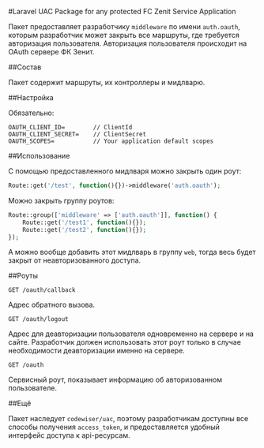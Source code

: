 #Laravel UAC Package for any protected FC Zenit Service Application

Пакет предоставляет разработчику `middleware` по имени `auth.oauth`, которым разработчик может закрыть все маршруты, где требуется авторизация пользователя.
Авторизация пользователя происходит на OAuth сервере ФК Зенит.

##Состав

Пакет содержит маршруты, их контроллеры и мидлварю.

##Настройка

Обязательно:

```dotenv
OAUTH_CLIENT_ID=        // ClientId
OAUTH_CLIENT_SECRET=    // ClientSecret
OAUTH_SCOPES=           // Your application default scopes
```

##Использование

С помощью предоставленного мидлваря можно закрыть один роут:

```php
Route::get('/test', function(){})->middleware('auth.oauth');
```

Можно закрыть группу роутов:
```php
Route::group(['middleware' => ['auth.oauth']], function() {
    Route::get('/test1', function(){});
    Route::get('/test2', function(){});
});
```

А можно вообще добавить этот мидлварь в группу `web`, тогда весь будет закрыт от неавторизованного доступа. 

##Роуты

`GET /oauth/callback`

Адрес обратного вызова.

`GET /oauth/logout`

Адрес для деавторизации пользователя одновременно на сервере и на сайте. 
Разработчик должен использовать этот роут только в случае необходимости деавторизации именно на сервере.

`GET /oauth`

Сервисный роут, показывает информацию об авторизованном пользователе.

##Ещё

Пакет наследует `codewiser/uac`, поэтому разработчикам доступны все способы получения `access_token`, и предоставляется удобный интерфейс доступа к api-ресурсам.